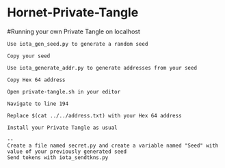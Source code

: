 # Hornet-Private-Tangle
#Running your own Private Tangle on localhost

    Use iota_gen_seed.py to generate a random seed 

    Copy your seed 

    Use iota_generate_addr.py to generate addresses from your seed 

    Copy Hex 64 address 

    Open private-tangle.sh in your editor 

    Navigate to line 194  

    Replace $(cat ../../address.txt) with your Hex 64 address 

    Install your Private Tangle as usual 

    --
    Create a file named secret.py and create a variable named "Seed" with value of your previously generated seed
    Send tokens with iota_sendtkns.py 
